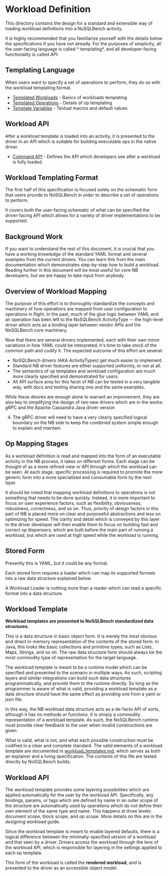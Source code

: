 # Workload Definition

This directory contains the design for a standard and extensible way of loading workload definitions
into a NoSQLBench activity.

It is highly recommended that you familiarize yourself with the details below the specifications if
you have not already. For the purposes of simplicity, all the user-facing language is called *
templating*, and all developer-facing functionality is called *API*.

## Templating Language

When users want to specify a set of operations to perform, they do so with the workload templating
format.

- [Templated Workloads](templated_workloads.md) - Basics of workloads templating
- [Templated Operations](templated_operations.md) - Details of op templating
- [Template Variables](template_variables.md) - Textual macros and default values

## Workload API

After a workload template is loaded into an activity, it is presented to the driver in an API which
is suitable for building executable ops in the native driver.

- [Command API](command_api.md) - Defines the API which developers see after a workload is fully
  loaded.

## Workload Templating Format

The first half of this specification is focused solely on the schematic form that users provide to
NoSQLBench in order to describe a set of operations to perform.

It covers both the user-facing schematic of what can be specified the driver-facing API which allows
for a variety of driver implementations to be supported.

## Background Work

If you want to understand the rest of this document, it is crucial that you have a working knowledge
of the standard YAML format and several examples from the current drivers. You can learn this from
the main documentation which demonstrates step-by-step how to build a workload. Reading further in
this document will be most useful for core NB developers, but we are happy to take input from
anybody.

## Overview of Workload Mapping

The purpose of this effort is to thoroughly standardize the concepts and machinery of how operations
are mapped from user configuration to operations in flight. In the past, much of the glue logic
between YAML and an operation has been left to the NoSQLBench ActivityType -- the high-level driver
which acts as a binding layer between vendor APIs and the NoSQLBench core machinery.

Now that there are several drivers implemented, each with their own minor variations in how YAML
could be interpreted, it's time to take stock of the common path and codify it. The expected outcome
of this effort are several:

- NoSQLBench drivers (AKA ActivityTypes) get much easier to implement.
- Standard NB driver features are either supported uniformly, or not at all.
- The semantics of op templates and workload configuration are much more clearly specified and
  demonstrated for users.
- All API surface area for this facet of NB can be tested in a very tangible way, with docs and
  testing sharing one and the same examples.

While these desires are enough alone to warrant an improvement, they are also key to simplifying the
design of two new drivers which are in the works: gRPC and the Apache Cassandra Java driver version

4. The gRPC driver will need to have a very clearly specified logical boundary on the NB side to
   keep the combined system simple enough to explain and maintain.

## Op Mapping Stages

As a workload definition is read and mapped into the form of an executable activity in the NB
process, it takes on different forms. Each stage can be thought of as a more refined view or API
through which the workload can be seen. At each stage, specific processing is required to promote
the more generic form into a more specialized and consumable form by the next layer.

It should be noted that mapping workload definitions to operations is not something that needs to be
done quickly. Instead, it is more important to focus on user experience factors, such as
flexibility, obviousness, robustness, correctness, and so on. Thus, priority of design factors in
this part of NB is placed more on clear and purposeful abstractions and less on optimizing for
speed. The clarity and detail which is conveyed by this layer to the driver developer will then
enable them to focus on building fast and correct op dispensers, which are built before the main
part of running a workload, but which are used at high speed while the workload is running.

## Stored Form

Presently this is YAML, but it could be any format.

Each stored form requires a loader which can map its supported formats into a raw data structure
explained below.

A Workload Loader is nothing more than a reader which can read a specific format into a data
structure.

## Workload Template

**Workload templates are presented to NoSQLBench standardized data structures.**

This is a data structure in basic object form. It is merely the most obvious and direct in-memory
representation of the contents of the stored form. In Java, this looks like basic collections and
primitive types, such as Lists, Maps, Strings, and so on. The raw data structure form should always
be the most commodity type of representation for the target language.

The workload template is meant to be a runtime model which can be specified and presented to the
scenario in multiple ways. As such, scripting layers and similar integrations can build such data
structures programmatically, and provide them to the runtime directly. So long as the programmer is
aware of what is valid, providing a workload template as a data structure should have the same
effect as providing one from a yaml or json file.

In this way, the NB workload data structure acts as a de-facto API of sorts, although it has no
methods or functions. It is simply a commodity representation of a workload template. As such, the
NoSQLBench runtime must provide clear feedback to the user when invalid constructions are given.

What is valid, what is not, and what each possible construction must be codified in a clear and
complete standard. The valid elements of a workload template are documented in
[workload_templates.md](workload_templates.md), which serves as both an explainer and a living
specification. The contents of this file are tested directly by NoSQLBench builds.

## Workload API

The workload template provides some layering possibilities which are applied automatically for the
user by the workload API. Specifically, any bindings, params, or tags which are defined by name in
an outer scope of the structure are automatically used by operations which do not define their own
element of the same type and name. This happens at three levels:
document scope, block scope, and op scope. More details on this are in the
*designing workload* guide.

Since the workload template is meant to enable layered defaults, there is a logical difference
between the minimally-specified version of a workload and that seen by a driver. Drivers access the
workload through the lens of the workload API, which is responsible for layering in the settings
applied to each op template.

This form of the workload is called the **rendered workload**, and is presented to the driver as an
accessible object model.


